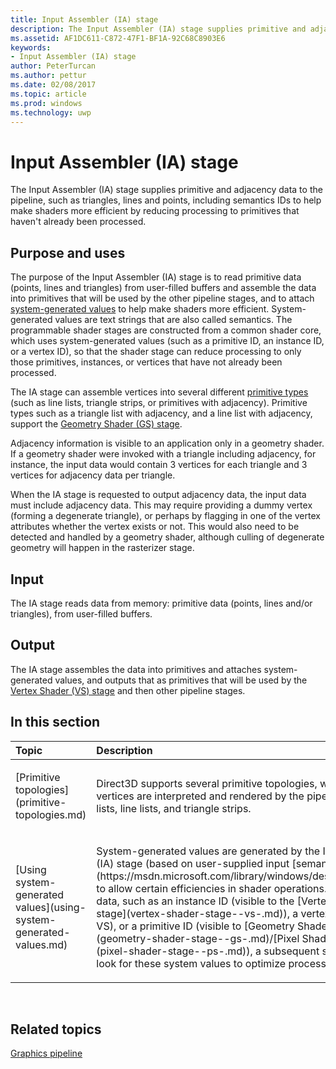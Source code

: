 ---title: Input Assembler (IA) stagedescription: The Input Assembler (IA) stage supplies primitive and adjacency data to the pipeline, such as triangles, lines and points, including semantics IDs to help make shaders more efficient by reducing processing to primitives that haven't already been processed.ms.assetid: AF1DC611-C872-47F1-BF1A-92C68C8903E6keywords:- Input Assembler (IA) stageauthor: PeterTurcanms.author: petturms.date: 02/08/2017ms.topic: articlems.prod: windowsms.technology: uwp---# Input Assembler (IA) stageThe Input Assembler (IA) stage supplies primitive and adjacency data to the pipeline, such as triangles, lines and points, including semantics IDs to help make shaders more efficient by reducing processing to primitives that haven't already been processed.## <span id="Purpose-and-uses"></span><span id="purpose-and-uses"></span><span id="PURPOSE-AND-USES"></span>Purpose and usesThe purpose of the Input Assembler (IA) stage is to read primitive data (points, lines and triangles) from user-filled buffers and assemble the data into primitives that will be used by the other pipeline stages, and to attach [system-generated values](https://msdn.microsoft.com/library/windows/desktop/bb509647) to help make shaders more efficient. System-generated values are text strings that are also called semantics. The programmable shader stages are constructed from a common shader core, which uses system-generated values (such as a primitive ID, an instance ID, or a vertex ID), so that the shader stage can reduce processing to only those primitives, instances, or vertices that have not already been processed.The IA stage can assemble vertices into several different [primitive types](primitive-topologies.md) (such as line lists, triangle strips, or primitives with adjacency). Primitive types such as a triangle list with adjacency, and a line list with adjacency, support the [Geometry Shader (GS) stage](geometry-shader-stage--gs-.md).Adjacency information is visible to an application only in a geometry shader. If a geometry shader were invoked with a triangle including adjacency, for instance, the input data would contain 3 vertices for each triangle and 3 vertices for adjacency data per triangle.When the IA stage is requested to output adjacency data, the input data must include adjacency data. This may require providing a dummy vertex (forming a degenerate triangle), or perhaps by flagging in one of the vertex attributes whether the vertex exists or not. This would also need to be detected and handled by a geometry shader, although culling of degenerate geometry will happen in the rasterizer stage.## <span id="Input"></span><span id="input"></span><span id="INPUT"></span>InputThe IA stage reads data from memory: primitive data (points, lines and/or triangles), from user-filled buffers.## <span id="Output"></span><span id="output"></span><span id="OUTPUT"></span>OutputThe IA stage assembles the data into primitives and attaches system-generated values, and outputs that as primitives that will be used by the [Vertex Shader (VS) stage](vertex-shader-stage--vs-.md) and then other pipeline stages.## <span id="in-this-section"></span>In this section<table><colgroup><col width="50%" /><col width="50%" /></colgroup><thead><tr class="header"><th align="left">Topic</th><th align="left">Description</th></tr></thead><tbody><tr class="odd"><td align="left"><p>[Primitive topologies](primitive-topologies.md)</p></td><td align="left"><p>Direct3D supports several primitive topologies, which define how vertices are interpreted and rendered by the pipeline, such as point lists, line lists, and triangle strips.</p></td></tr><tr class="even"><td align="left"><p>[Using system-generated values](using-system-generated-values.md)</p></td><td align="left"><p>System-generated values are generated by the Input Assembler (IA) stage (based on user-supplied input [semantics](https://msdn.microsoft.com/library/windows/desktop/bb509647)) to allow certain efficiencies in shader operations. By attaching data, such as an instance ID (visible to the [Vertex Shader (VS) stage](vertex-shader-stage--vs-.md)), a vertex ID (visible to VS), or a primitive ID (visible to [Geometry Shader (GS) stage](geometry-shader-stage--gs-.md)/[Pixel Shader (PS) stage](pixel-shader-stage--ps-.md)), a subsequent shader stage may look for these system values to optimize processing in that stage.</p></td></tr></tbody></table> ## <span id="related-topics"></span>Related topics[Graphics pipeline](graphics-pipeline.md)  